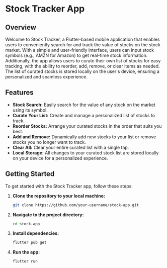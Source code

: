 # Stock Tracker App

## Overview

Welcome to Stock Tracker, a Flutter-based mobile application that enables users to conveniently search for and track the value of stocks on the stock market. With a simple and user-friendly interface, users can input stock symbols (e.g., AMZN for Amazon) to get real-time stock information. Additionally, the app allows users to curate their own list of stocks for easy tracking, with the ability to reorder, add, remove, or clear items as needed. The list of curated stocks is stored locally on the user's device, ensuring a personalized and seamless experience.

## Features

- **Stock Search:** Easily search for the value of any stock on the market using its symbol.
- **Curate Your List:** Create and manage a personalized list of stocks to track.
- **Reorder Stocks:** Arrange your curated stocks in the order that suits you best.
- **Add and Remove:** Dynamically add new stocks to your list or remove stocks you no longer want to track.
- **Clear All:** Clear your entire curated list with a single tap.
- **Local Storage:** All changes to your curated stock list are stored locally on your device for a personalized experience.

## Getting Started

To get started with the Stock Tracker app, follow these steps:

1. **Clone the repository to your local machine:**

   ```bash
   git clone https://github.com/your-username/stock-app.git

2. **Navigate to the project directory:**

   ```bash
   cd stock-app

3. **Install dependencies:**

   ```bash
   flutter pub get

4. **Run the app:**

   ```bash
   flutter run
